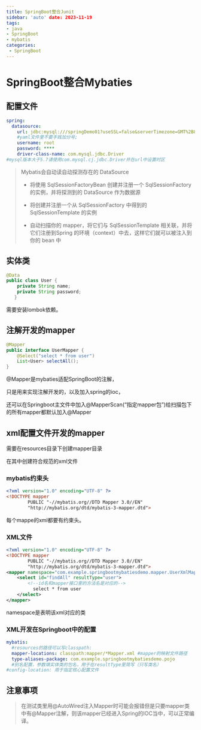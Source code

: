 ```yaml
---
title: SpringBoot整合Junit
sidebar: 'auto' date: 2023-11-19
tags:
- java 
- SpringBoot 
- mybatis
categories: 
 - SpringBoot
---
```

# SpringBoot整合Mybaties

## 配置文件



```yaml
spring:
  datasource:
    url: jdbc:mysql:///springDemo01?useSSL=false&serverTimezone=GMT%2B8
    #yaml文件里不要手贱加分号;
    username: root
    password: ****
    driver-class-name: com.mysql.jdbc.Driver
#mysql版本大于5.7请使用com.mysql.cj.jdbc.Driver并在url中设置时区
```

> Mybatis会自动读自动探测存在的 DataSource
>
> + 将使用 SqlSessionFactoryBean 创建并注册一个 SqlSessionFactory 的实例，并将探测到的 DataSource 作为数据源
>
> + 将创建并注册一个从 SqlSessionFactory 中得到的 SqlSessionTemplate 的实例
>
> + 自动扫描你的 mapper，将它们与 SqlSessionTemplate 相关联，并将它们注册到Spring 的环境（context）中去，这样它们就可以被注入到你的 bean 中

## 实体类

```java
@Data
public class User {
    private String name;
    private String password;
   }
```

需要安装lombok依赖。

## 注解开发的mapper

```java
@Mapper
public interface UserMapper {
    @Select("select * from user")
    List<User> selectAll();
}

```

@Mapper是mybaties适配SpringBoot的注解，

只是用来实现注解开发的，以及加入spring的ioc，

还可以在Springboot主文件中加入@MapperScan(“指定mapper包”)给扫描包下的所有mapper都默认加入@Mapper

## xml配置文件开发的mapper

 需要在resources目录下创建mapper目录

在其中创建符合规范的xml文件

### mybatis约束头

```xml
<?xml version="1.0" encoding="UTF-8" ?>
<!DOCTYPE mapper
        PUBLIC "-//mybatis.org//DTD Mapper 3.0//EN"
        "http://mybatis.org/dtd/mybatis-3-mapper.dtd">
```

每个mappe的xml都要有约束头。

### XML文件

```xml
<?xml version="1.0" encoding="UTF-8" ?>
<!DOCTYPE mapper
        PUBLIC "-//mybatis.org//DTD Mapper 3.0//EN"
        "http://mybatis.org/dtd/mybatis-3-mapper.dtd">
<mapper namespace="com.example.springbootmybatiesdemo.mapper.UserXmlMapper">
    <select id="findAll" resultType="user">
        <!--id名和mapper接口里的方法名是对应的-->
          select * from user
    </select>
</mapper>
```

namespace是表明该xml对应的类



### XML开发在Springboot中的配置

```yaml
mybatis:
  #resources的路径可以写classpath:
  mapper-locations: classpath:mapper/*Mapper.xml #mapper的映射文件路径
  type-aliases-package: com.example.springbootmybatiesdemo.pojo 
  #别名配置，参数填实体类的包名，用于在resultType里简写（只写类名）
#config-location: 用于指定核心配置文件

```



## 注意事项

> 在测试类里用@AutoWired注入Mapper时可能会报错但是只要mapper类中有@Mapper注解，则该mapper已经进入Spring的IOC当中，可以正常编译。

